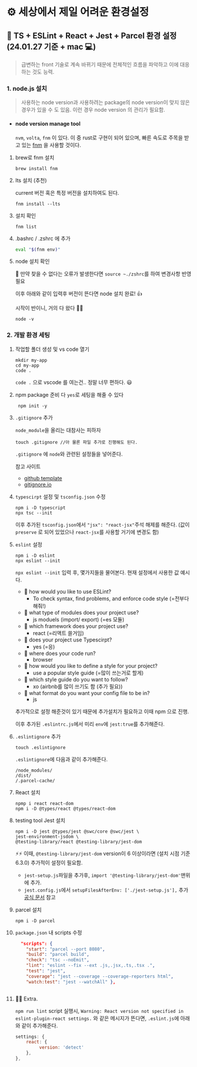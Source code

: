 # ⚙ 세상에서 제일 어려운 환경설정

## 🔧 TS + ESLint + React + Jest + Parcel 환경 설정 (24.01.27 기준 + mac 💻)

> 급변하는 front 기술로 계속 바뀌기 때문에 전체적인 흐름을 파악하고 이에 대응하는 것도 능력.

### 1. node.js 설치

> 사용하는  node version과 사용하려는 package의 node version이
 맞지 않은 경우가 있을 수 도 있음. 이런 경우  node version 의 관리가 필요함.

- #### node version manage tool

    `nvm`, `volta`, `fnm` 이 있다. 이 중 rust로 구현이 되어 있으며,
    빠른 속도로 주목을 받고 있는
     [fnm](https://github.com/Schniz/fnm) 을 사용할 것이다.

1. brew로 fnm 설치

    ```shell
    brew install fnm
    ```

2. lts 설치 (추천)

    current 버전 혹은 특정 버전을 설치하여도 된다.

    ```shell
    fnm install --lts
    ```

3. 설치 확인

    ```shell
    fnm list
    ```

4. .bashrc / .zshrc 에 추가

    ```zsh
    eval "$(fnm env)"
    ```

5. node 설치 확인

    🤔 만약 찾을 수 없다는 오류가 발생한다면  `source ~./zshrc`를 하여 변경사항 반영 필요

    이후 아래와 같이 입력후 버전이 뜬다면 node 설치 완료! 👍

    시작이 반이니, 거의 다 왔다 👏👏

    ```shell
    node -v
    ```

### 2. 개발 환경 세팅

1. 작업할 폴더 생성 및  vs code 열기

    ```shell
    mkdir my-app
    cd my-app
    code .
    ```

    `code .` 으로 vscode 를 여는건.. 정말 너무 편하다. 😃

2. npm package 준비
    다 `yes`로 세팅을 해줄 수 있다

    ```shell
     npm init -y
    ```

3. `.gitignore` 추가

    `node_module`을 올리는 대참사는 피하자

    ```shell
    touch .gitignore //아 물론 파일 추가로 진행해도 된다. 
    ```

    `.gitignore` 에 `node`와 관련된 설정들을 넣어준다.

    참고 사이트

    - [github template](https://github.com/github/gitignore)
    - [gitignore.io](https://www.toptal.com/developers/gitignore/)

4. `typescirpt` 설정 및 `tsconfig.json` 수정

    ```shell
    npm i -D typescript
    npx tsc --init
    ```

    이후 추가된 `tsconfig.json`에서 `"jsx": "react-jsx"`주석 해제를 해준다.
     (값이  `preserve` 로 되어 있었으나 `react-jsx`를 사용할 거기에 변경도 함)

5. `eslint` 설정

    ```shell
    npm i -D eslint
    npx eslint --init
    ```

    `npx eslint --init` 입력 후, 몇가지들을 물어본다.
    현재 설정에서 사용한 값 예시다.

    - 🤨 how would you like to use ESLint?
        - To check syntax, find problems, and enforce code style (=전부다 해줘!)
    - 🤨 what type of modules does your project use?
        - js moduels (import/ export) (=es 모듈)
    - 🤨 which framework does your project use?
        - react (=리액트 쓸거임)
    - 🤨 does your project use Typescirpt?
        - yes (=응)
    - 🤨 where does your code run?
        - browser
    - 🤨 how would you like to define a style for your project?
        - use a popular style guide (=많이 쓰는거로 할게)
    - 🤨 which style guide do you want to follow?
        - xo (airbnb를 많이 쓰기도 함 (추가 필요))
    - 🤨 what format do you want your config file to be in?
        - js

    추가적으로 설정 해준것이 있기 때문에 추가설치가 필요하고 이때  npm 으로 진행.

    이후 추가된 `.eslintrc.js`에서 미리 `env`에 `jest:true`를 추가해준다.

6. `.eslintignore` 추가

    ```shell
    touch .eslintignore
    ```

    `.eslintignore`에 다음과 같이 추가해준다.

    ```.eslintignore
    /node_modules/
    /dist/
    /.parcel-cache/
    ```

7. React 설치

    ```shell
    npmp i react react-dom
    npm i -D @types/react @types/react-dom
    ```

8. testing tool Jest 설치

    ```shell
    npm i -D jest @types/jest @swc/core @swc/jest \
    jest-environment-jsdom \
    @testing-library/react @testing-library/jest-dom
    ```

    ⚡️⚡️ 이때, `@testing-library/jest-dom` version이 6 이상이라면
     (설치 시점 기준 6.3.0) 추가적이 설정이 필요함.
    - `jest-setup.js`파일을 추가후,
     `import '@testing-library/jest-dom'`맨위에 추가.
    - `jest.config.js`에서
    `setupFilesAfterEnv: ['./jest-setup.js'],` 추가
    [공식 문서]( https://github.com/testing-library/jest-dom#usage) 참고

9. parcel 설치

    ```shell
    npm i -D parcel
    ```

10. `package.json` 내 scripts 수정

    ```json
      "scripts": {
        "start": "parcel --port 8080",
        "build": "parcel build",
        "check": "tsc --noEmit",
        "lint": "eslint --fix --ext .js,.jsx,.ts,.tsx .",
        "test": "jest",
        "coverage": "jest --coverage --coverage-reporters html",
        "watch:test": "jest --watchAll" },
  
    ```

11. 🚀🚀 Extra.

    `npm run lint` script 실행시,
    `Warning: React version not specified in eslint-plugin-react settings.`
    와 같은 메시지가 뜬다면, `.eslint.js`에 아래와 같이 추가해준다.

    ```javascript
    settings: {
        react: {
             version: 'detect'
        },
    },
    ```
